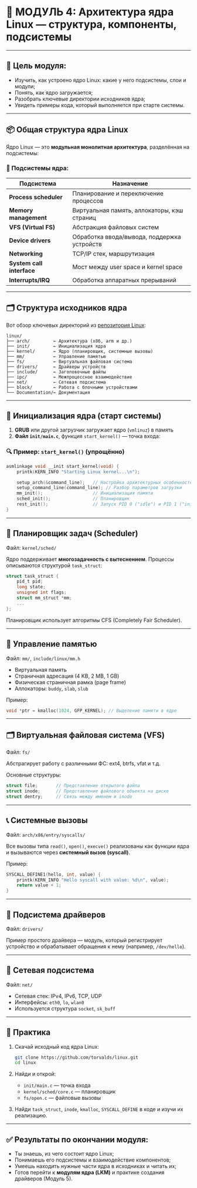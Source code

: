 # 🐧 МОДУЛЬ 4: Архитектура ядра Linux — структура, компоненты, подсистемы

---

## 🎯 Цель модуля:

* Изучить, как устроено ядро Linux: какие у него подсистемы, слои и модули;
* Понять, как ядро загружается;
* Разобрать ключевые директории исходников ядра;
* Увидеть примеры кода, который выполняется при старте системы.

---

## 📦 Общая структура ядра Linux

Ядро Linux — это **модульная монолитная архитектура**, разделённая на подсистемы:

### 🔧 Подсистемы ядра:

| Подсистема                | Назначение                                  |
| ------------------------- | ------------------------------------------- |
| **Process scheduler**     | Планирование и переключение процессов       |
| **Memory management**     | Виртуальная память, аллокаторы, кэш страниц |
| **VFS (Virtual FS)**      | Абстракция файловых систем                  |
| **Device drivers**        | Обработка ввода/вывода, поддержка устройств |
| **Networking**            | TCP/IP стек, маршрутизация                  |
| **System call interface** | Мост между user space и kernel space        |
| **Interrupts/IRQ**        | Обработка аппаратных прерываний             |

---

## 🗂 Структура исходников ядра

Вот обзор ключевых директорий из [репозитория Linux](https://github.com/torvalds/linux):

```
linux/
├── arch/         ← Архитектура (x86, arm и др.)
├── init/         ← Инициализация ядра
├── kernel/       ← Ядро (планировщик, системные вызовы)
├── mm/           ← Управление памятью
├── fs/           ← Виртуальная файловая система
├── drivers/      ← Драйверы устройств
├── include/      ← Заголовочные файлы
├── ipc/          ← Межпроцессное взаимодействие
├── net/          ← Сетевая подсистема
├── block/        ← Работа с блочными устройствами
└── Documentation/← Документация
```

---

## 🧪 Инициализация ядра (старт системы)

1. **GRUB** или другой загрузчик загружает ядро (`vmlinuz`) в память
2. **Файл `init/main.c`**, функция `start_kernel()` — точка входа:

### 🔍 Пример: `start_kernel()` (упрощённо)

```c
asmlinkage void __init start_kernel(void) {
    printk(KERN_INFO "Starting Linux kernel...\n");

    setup_arch(&command_line);   // Настройка архитектурных особенностей
    setup_command_line(command_line); // Разбор параметров загрузки
    mm_init();                   // Инициализация памяти
    sched_init();                // Планировщик
    rest_init();                 // Запуск PID 0 ("idle") и PID 1 ("init")
}
```

---

## 🧵 Планировщик задач (Scheduler)

Файл: `kernel/sched/`

Ядро поддерживает **многозадачность с вытеснением**. Процессы описываются структурой `task_struct`:

```c
struct task_struct {
    pid_t pid;
    long state;
    unsigned int flags;
    struct mm_struct *mm;
    ...
};
```

Планировщик использует алгоритмы CFS (Completely Fair Scheduler).

---

## 🧠 Управление памятью

Файл: `mm/`, `include/linux/mm.h`

* Виртуальная память
* Страничная адресация (4 KB, 2 MB, 1 GB)
* Физическая страничная рамка (page frame)
* Аллокаторы: `buddy`, `slab`, `slub`

Пример:

```c
void *ptr = kmalloc(1024, GFP_KERNEL); // Выделение памяти в ядре
```

---

## 🗂 Виртуальная файловая система (VFS)

Файл: `fs/`

Абстрагирует работу с различными ФС: ext4, btrfs, vfat и т.д.

Основные структуры:

```c
struct file;       // Представление открытого файла
struct inode;      // Представление файлового объекта на диске
struct dentry;     // Связь между именем и inode
```

---

## 📞 Системные вызовы

Файл: `arch/x86/entry/syscalls/`

Все вызовы типа `read()`, `open()`, `execve()` реализованы как функции ядра и вызываются через **системный вызов (syscall)**.

Пример:

```c
SYSCALL_DEFINE1(hello, int, value) {
    printk(KERN_INFO "Hello syscall with value: %d\n", value);
    return value + 1;
}
```

---

## 📎 Подсистема драйверов

Файл: `drivers/`

Пример простого драйвера — модуль, который регистрирует устройство и обрабатывает обращения к нему (например, `/dev/hello`).

---

## 📶 Сетевая подсистема

Файл: `net/`

* Сетевая стек: IPv4, IPv6, TCP, UDP
* Интерфейсы: `eth0`, `lo`, `wlan0`
* Используется структура `socket`, `sk_buff`

---

## 📘 Практика

1. Скачай исходный код ядра Linux:

   ```bash
   git clone https://github.com/torvalds/linux.git
   cd linux
   ```

2. Найди и открой:

   * `init/main.c` — точка входа
   * `kernel/sched/core.c` — планировщик
   * `fs/open.c` — файловые вызовы

3. Найди `task_struct`, `inode`, `kmalloc`, `SYSCALL_DEFINE` в коде и изучи их реализацию.

---

## ✅ Результаты по окончании модуля:

* Ты знаешь, из чего состоит ядро Linux;
* Понимаешь его подсистемы и взаимодействие компонентов;
* Умеешь находить нужные части ядра в исходниках и читать их;
* Готов перейти к **модулям ядра (LKM)** и практике создания драйверов (Модуль 5).
